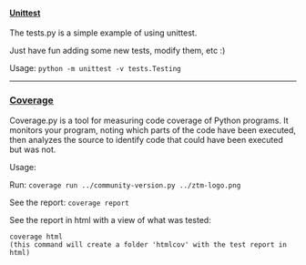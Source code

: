 #### [Unittest](https://docs.python.org/3/library/unittest.html)
The tests.py is a simple example of using unittest. 

Just have fun adding some new tests, modify them, etc :)

Usage:
`python -m unittest -v tests.Testing`


---

### [Coverage](https://coverage.readthedocs.io/en/coverage-5.3/)
Coverage.py is a tool for measuring code coverage of Python programs. It monitors your program, noting which parts of the code have been executed, then analyzes the source to identify code that could have been executed but was not.

Usage:

Run:
`coverage run ../community-version.py ../ztm-logo.png`

See the report: 
`coverage report`

See the report in html with a view of what was tested:
```cov
coverage html
(this command will create a folder 'htmlcov' with the test report in html)
```
